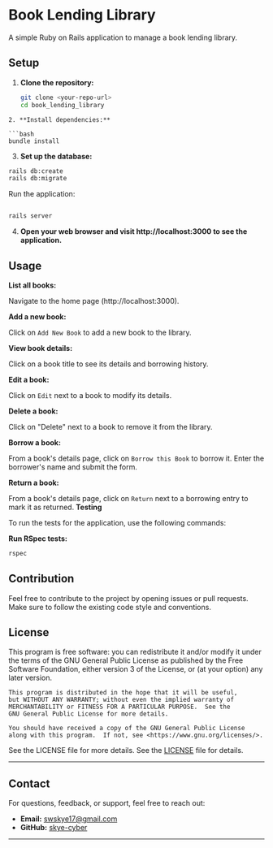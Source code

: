 # Book Lending Library

A simple Ruby on Rails application to manage a book lending library.

## Setup

1. **Clone the repository:**
   ```bash
   git clone <your-repo-url>
   cd book_lending_library
```
2. **Install dependencies:**

```bash
bundle install
```
3. **Set up the database:**

```bash
rails db:create
rails db:migrate
```
Run the application:

```bash

rails server
```
4. **Open your web browser and visit http://localhost:3000 to see the application.**

## Usage

**List all books:**

Navigate to the home page (http://localhost:3000).

**Add a new book:**

Click on ``Add New Book`` to add a new book to the library.

**View book details:**

Click on a book title to see its details and borrowing history.

**Edit a book:**

Click on ``Edit`` next to a book to modify its details.

**Delete a book:**

Click on "Delete" next to a book to remove it from the library.

**Borrow a book:**

From a book's details page, click on ``Borrow this Book`` to borrow it.
Enter the borrower's name and submit the form.

**Return a book:**

From a book's details page, click on ``Return`` next to a borrowing entry to mark it as returned.
**Testing**

To run the tests for the application, use the following commands:

**Run RSpec tests:**

```bash
rspec
```

## Contribution

Feel free to contribute to the project by opening issues or pull requests. Make sure to follow the existing code style and conventions.

## License
This program is free software: you can redistribute it and/or modify
    it under the terms of the GNU General Public License as published by
    the Free Software Foundation, either version 3 of the License, or
    (at your option) any later version.

    This program is distributed in the hope that it will be useful,
    but WITHOUT ANY WARRANTY; without even the implied warranty of
    MERCHANTABILITY or FITNESS FOR A PARTICULAR PURPOSE.  See the
    GNU General Public License for more details.

    You should have received a copy of the GNU General Public License
    along with this program.  If not, see <https://www.gnu.org/licenses/>.
    
  See the LICENSE file for more details. See the [LICENSE](LICENSE) file for details.

----
## Contact
For questions, feedback, or support, feel free to reach out:
- **Email:** [swskye17@gmail.com](mailto:swskye17@gmail.com)
- **GitHub:** [skye-cyber](https://github.com/skye-cyber)

----

